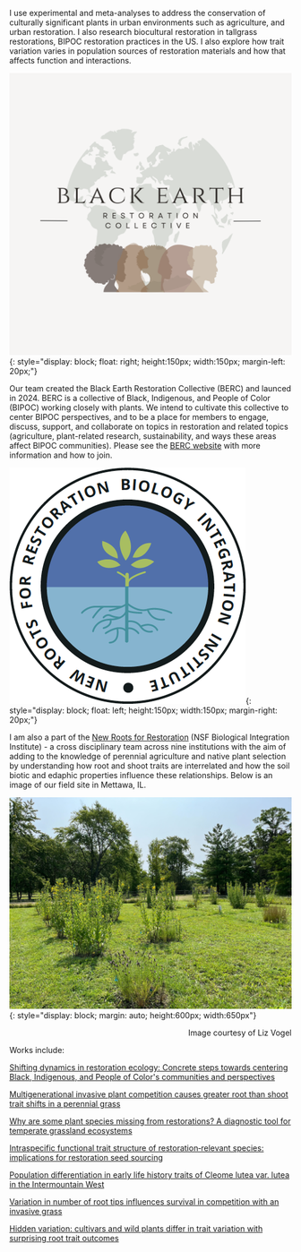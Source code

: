 
I use experimental and meta-analyses to address the conservation of culturally significant plants in urban environments such as agriculture, and urban restoration. I also research biocultural restoration in tallgrass restorations, BIPOC restoration practices in the US. I also explore how trait variation varies in population sources of restoration materials and how that affects function and interactions.

![](images/berc.png){: style="display: block; float: right; height:150px; width:150px; margin-left: 20px;"}

Our team created the Black Earth Restoration Collective (BERC) and launced in 2024. BERC is a collective of Black, Indigenous, and People of Color (BIPOC) working closely with plants. We intend to cultivate this collective to center BIPOC perspectives, and to be a place for members to engage, discuss, support, and collaborate on topics in restoration and related topics (agriculture, plant-related research, sustainability, and ways these areas affect BIPOC communities). Please see the [BERC website](https://aliciafoxx.github.io/berc/) with more information and how to join.

![](images/bii.png){: style="display: block; float: left; height:150px; width:150px; margin-right: 20px;"}

I am also a part of the [New Roots for Restoration](https://newroots.squarespace.com/) (NSF Biological Integration Institute) - a cross disciplinary team across nine institutions with the aim of adding to the knowledge of perennial agriculture and native plant selection by understanding how root and shoot traits are interrelated and how the soil biotic and edaphic properties influence these relationships. Below is an image of our field site in Mettawa, IL.

![](images/mettawa.jpg){: style="display: block; margin: auto; height:600px; width:650px"}

<div style="text-align: right;">
    Image courtesy of Liz Vogel
</div>


Works include:

[Shifting dynamics in restoration ecology: Concrete steps towards centering Black, Indigenous, and People of Color's communities and perspectives](https://besjournals.onlinelibrary.wiley.com/doi/full/10.1002/2688-8319.12345)

[Multigenerational invasive plant competition causes greater root than shoot trait shifts in a perennial grass](https://link.springer.com/article/10.1007/s11258-024-01446-1)

[Why are some plant species missing from restorations? A diagnostic tool for temperate grassland ecosystems](https://www.frontiersin.org/journals/conservation-science/articles/10.3389/fcosc.2022.1028295/full)

[Intraspecific functional trait structure of restoration‐relevant species: implications for restoration seed sourcing](https://besjournals.onlinelibrary.wiley.com/doi/pdfdirect/10.1111/1365-2664.13603)

[Population differentiation in early life history traits of Cleome lutea var. lutea in the Intermountain West](https://bioone.org/journals/western-north-american-naturalist/volume-76/issue-1/064.076.0103/Population-Differentiation-in-Early-Life-History-Traits-of-iCleome-lutea/10.3398/064.076.0103.short)

[Variation in number of root tips influences survival in competition with an invasive grass](https://www.sciencedirect.com/science/article/abs/pii/S0140196320300938)

[Hidden variation: cultivars and wild plants differ in trait variation with surprising root trait outcomes](https://onlinelibrary.wiley.com/doi/abs/10.1111/rec.13336)
